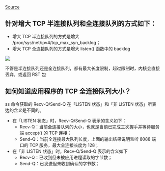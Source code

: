
[Source](https://www.cnblogs.com/xiaolincoding/p/12995358.html)

针对增大 TCP 半连接队列和全连接队列的方式如下：
-------

- 增大 TCP 半连接队列的方式是增大 /proc/sys/net/ipv4/tcp_max_syn_backlog；
- 增大 TCP 全连接队列的方式是增大 listen() 函数中的 backlog

![](https://user-images.githubusercontent.com/1590890/86533387-529c3f00-bf03-11ea-878b-4124ceea4351.png) 

不管是半连接队列还是全连接队列，都有最大长度限制，超过限制时，内核会直接丢弃，或返回 RST 包

如何知道应用程序的 TCP 全连接队列大小？
------

ss 命令获取的 Recv-Q/Send-Q 在「LISTEN 状态」和「非 LISTEN 状态」所表达的含义是不同的。

- 在「LISTEN 状态」时，Recv-Q/Send-Q 表示的含义如下：
   - Recv-Q：当前全连接队列的大小，也就是当前已完成三次握手并等待服务端 accept() 的 TCP 连接；
   - Send-Q：当前全连接最大队列长度，上面的输出结果说明监听 8088 端口的 TCP 服务，最大全连接长度为 128；
- 在「非 LISTEN 状态」时，Recv-Q/Send-Q 表示的含义如下
   - Recv-Q：已收到但未被应用进程读取的字节数；
   - Send-Q：已发送但未收到确认的字节数；


